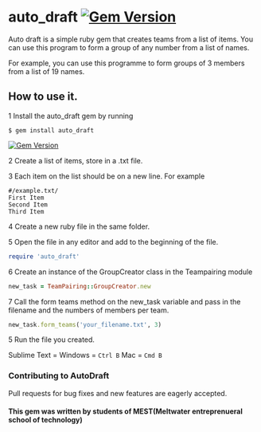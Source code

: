 # auto_draft    [![Gem Version](https://badge.fury.io/rb/auto_draft.svg)](https://badge.fury.io/rb/auto_draft)

Auto draft is a simple ruby gem that creates teams from a list of items. 
You can use this program to form a group of any number from a list of names.

For example, you can use this programme to form groups of 3 members from a list of 19 names.


## How to use it.

1 Install the auto_draft gem by running 


```
$ gem install auto_draft   
```
[![Gem Version](https://badge.fury.io/rb/auto_draft.svg)](https://badge.fury.io/rb/auto_draft)

2 Create a list of items, store in a .txt file. 

3 Each item on the list should be on a new line. For example 

```
#/example.txt/
First Item
Second Item 
Third Item
```

4 Create a new ruby file in the same folder.

5 Open the file in any editor and add to the beginning of the file. 

```ruby
require 'auto_draft'
```

6 Create an instance of the GroupCreator class in the Teampairing module

```ruby
new_task = TeamPairing::GroupCreator.new
```
7 Call the form teams method on the new_task variable and pass in the filename and the numbers of members per team.

```ruby
new_task.form_teams('your_filename.txt', 3)
```

5 Run the file you created. 

Sublime Text = Windows = `Ctrl B` Mac = `Cmd B`

### Contributing to AutoDraft

Pull requests for bug fixes and new features are eagerly accepted.

#### This gem was written by students of MEST(Meltwater entreprenueral school of technology)
